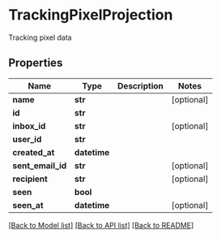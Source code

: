 # TrackingPixelProjection

Tracking pixel data
## Properties
Name | Type | Description | Notes
------------ | ------------- | ------------- | -------------
**name** | **str** |  | [optional] 
**id** | **str** |  | 
**inbox_id** | **str** |  | [optional] 
**user_id** | **str** |  | 
**created_at** | **datetime** |  | 
**sent_email_id** | **str** |  | [optional] 
**recipient** | **str** |  | [optional] 
**seen** | **bool** |  | 
**seen_at** | **datetime** |  | [optional] 

[[Back to Model list]](../README#documentation-for-models) [[Back to API list]](../README#documentation-for-api-endpoints) [[Back to README]](../README)


